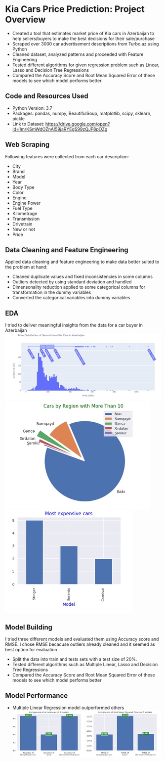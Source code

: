 # Kia Cars Price Prediction:  Project Overview 
* Created a tool that estimates market price of Kia cars in Azerbaijan to help sellers/buyers to make the best decisions for their sale/purchase 
* Scraped over 3000 car advertisement descriptions from Turbo.az using Python
* Cleaned dataset, analyzed patterns and proceeded with Feature Engineering
* Tested different algorithms for given regression problem such as Linear, Lasso and Decision Tree Regressions
* Compared the Accuracy Score and Root Mean Squared Error of these models to see which model performs better

## Code and Resources Used
* Python Version: 3.7  
* Packages: pandas, numpy, BeautifulSoup, matplotlib, scipy, sklearn, pickle
* Link to Dataset: https://drive.google.com/open?id=1mrKSmWdOZnAI59jaRYEgS99zQJF8pOZg

## Web Scraping
Following features were collected from each car description:
* City
* Brand
* Model
* Year
* Body Type
* Color
* Engine
* Engine Power
* Fuel Type
* Kilometrage
* Transmission
* Drivetrain
* New or not
* Price

## Data Cleaning and Feature Engineering
Applied data cleaning and feature engineering to make data better suited to the problem at hand:
* Cleaned duplicate values and fixed inconsistencies in some columns 
* Outliers detected by using standard deviation and handled
* Dimensonality reduction applied to some categorical columns for transformation in the dummy variables
* Converted the categorical variables into dummy variables

## EDA
I tried to deliver meaningful insights from the data for a car buyer in Azerbaijan
![alt text](https://github.com/JafarzadeAysel/Kia_Cars_Price_Prediction/blob/da9715604ed85266d21b94710bde02e89c8c64e1/price_distribution.png "Price distribution of cars")
![alt text](https://github.com/JafarzadeAysel/Kia_Cars_Price_Prediction/blob/4d0a359c634463b1d30181b3f5bc3f97d60e4395/by_regions.PNG "Cars by regions")
![alt text](https://github.com/JafarzadeAysel/Kia_Cars_Price_Prediction/blob/7f89a09b05ac93660046ccf70dec549a40d1ee66/expensive_cars.PNG "Cars by regions")

## Model Building
I tried three different models and evaluated them using Accuracy score and RMSE. I chose RMSE becacuse outliers already cleaned and it seemed as best option for evaluation
* Split the data into train and tests sets with a test size of 20%.
* Tested different algorithms such as Multiple Linear, Lasso and Decision Tree Regressions
* Compared the Accuracy Score and Root Mean Squared Error of these models to see which model performs better

## Model Performance
* Multiple Linear Regression model outperformed others  
![alt text](https://github.com/JafarzadeAysel/Kia_Cars_Price_Prediction/blob/ddccff5daf8d9d325211fc9fc22f3fce2dfb047b/comparison.PNG "Models comparison")
